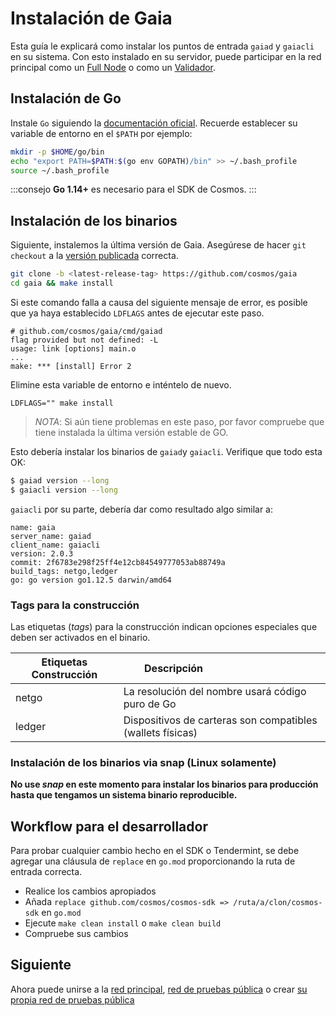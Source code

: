 <!--
order: 2
-->

# Instalación de Gaia

Esta guía le explicará como instalar los puntos de entrada `gaiad` y `gaiacli` en su sistema. Con esto instalado en su servidor, puede participar en la red principal como un [Full Node](./join-mainnet.md) o como un [Validador](../validators/validator-setup.md).

## Instalación de Go

Instale `Go` siguiendo la [documentación oficial](https://golang.org/doc/install).
Recuerde establecer su variable de entorno en el `$PATH` por ejemplo:

```bash
mkdir -p $HOME/go/bin
echo "export PATH=$PATH:$(go env GOPATH)/bin" >> ~/.bash_profile
source ~/.bash_profile
```

:::consejo
**Go 1.14+** es necesario para el SDK de Cosmos.
:::

## Instalación de los binarios

Siguiente, instalemos la última versión de Gaia. Asegúrese de hacer `git checkout` a la [versión publicada](https://github.com/cosmos/gaia/releases) correcta.

```bash
git clone -b <latest-release-tag> https://github.com/cosmos/gaia
cd gaia && make install
```

Si este comando falla a causa del siguiente mensaje de error, es posible que ya haya establecido `LDFLAGS` antes de ejecutar este paso.

```
# github.com/cosmos/gaia/cmd/gaiad
flag provided but not defined: -L
usage: link [options] main.o
...
make: *** [install] Error 2
```

Elimine esta variable de entorno e inténtelo de nuevo.

```
LDFLAGS="" make install
```

> _NOTA_: Si aún tiene problemas en este paso, por favor compruebe que tiene instalada la última versión estable de GO.

Esto debería instalar los binarios de `gaiad`y `gaiacli`. Verifique que todo esta OK:

```bash
$ gaiad version --long
$ gaiacli version --long
```

`gaiacli` por su parte, debería dar como resultado algo similar a:

```shell
name: gaia
server_name: gaiad
client_name: gaiacli
version: 2.0.3
commit: 2f6783e298f25ff4e12cb84549777053ab88749a
build_tags: netgo,ledger
go: go version go1.12.5 darwin/amd64
```

### Tags para la construcción

Las etiquetas (_tags_) para la construcción indican opciones especiales que deben ser activados en el binario.

| Etiquetas Construcción | Descripción                                     |
| --------- | ----------------------------------------------- |
| netgo     | La resolución del nombre usará código puro de Go |
| ledger    | Dispositivos de carteras son compatibles (wallets físicas) |

### Instalación de los binarios via snap (Linux solamente)

**No use _snap_ en este momento para instalar los binarios para producción hasta que tengamos un sistema binario reproducible.**

## Workflow para el desarrollador

Para probar cualquier cambio hecho en el SDK o Tendermint, se debe agregar una cláusula de `replace` en `go.mod` proporcionando la ruta de entrada correcta.

- Realice los cambios apropiados
- Añada `replace github.com/cosmos/cosmos-sdk => /ruta/a/clon/cosmos-sdk` en `go.mod`
- Ejecute `make clean install` o `make clean build`
- Compruebe sus cambios

## Siguiente

Ahora puede unirse a la [red principal](./join-mainnet.md), [red de pruebas pública](./join-testnet.md) o crear [su propia red de pruebas pública](./deploy-testnet.md)
